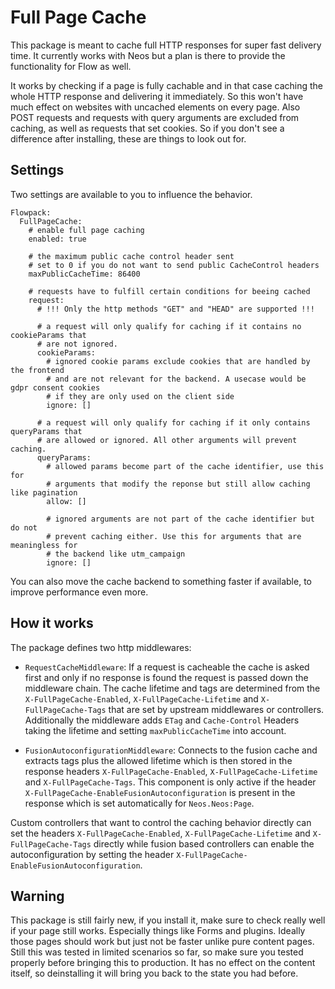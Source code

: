 Full Page Cache
===============

This package is meant to cache full HTTP responses for super fast delivery time. It currently works with Neos but a plan is there to provide the functionality for Flow as well.

It works by checking if a page is fully cachable and in that case caching the  whole HTTP response and delivering it immediately. So this won't have much effect on  websites with uncached elements on every page. Also POST requests and requests with query arguments are excluded from caching, as well as requests that set cookies. So if you don't see a difference after installing, these are things to look out for.

Settings
--------

Two settings are available to you to influence the behavior.

```
Flowpack:
  FullPageCache:
    # enable full page caching
    enabled: true

    # the maximum public cache control header sent
    # set to 0 if you do not want to send public CacheControl headers
    maxPublicCacheTime: 86400

    # requests have to fulfill certain conditions for beeing cached
    request:
      # !!! Only the http methods "GET" and "HEAD" are supported !!!

      # a request will only qualify for caching if it contains no cookieParams that
      # are not ignored.
      cookieParams:
        # ignored cookie params exclude cookies that are handled by the frontend
        # and are not relevant for the backend. A usecase would be gdpr consent cookies
        # if they are only used on the client side
        ignore: []

      # a request will only qualify for caching if it only contains queryParams that
      # are allowed or ignored. All other arguments will prevent caching.
      queryParams:
        # allowed params become part of the cache identifier, use this for
        # arguments that modify the reponse but still allow caching like pagination
        allow: []

        # ignored arguments are not part of the cache identifier but do not
        # prevent caching either. Use this for arguments that are meaningless for
        # the backend like utm_campaign
        ignore: []
```

You can also move the cache backend to something faster if available, to improve performance even more.

How it works
------------

The package defines two http middlewares:
  
- `RequestCacheMiddleware`: If a request is cacheable the cache is asked first and only if no response is found the 
  request is passed down the middleware chain. The cache lifetime and tags are determined from the 
  `X-FullPageCache-Enabled`, `X-FullPageCache-Lifetime` and `X-FullPageCache-Tags` that are set by upstream middlewares 
  or controllers. Additionally the middleware adds `ETag` and `Cache-Control` Headers taking the lifetime and setting
  `maxPublicCacheTime` into account.

- `FusionAutoconfigurationMiddleware`: Connects to the fusion cache and extracts tags plus the allowed lifetime which is then 
  stored in the response headers `X-FullPageCache-Enabled`, `X-FullPageCache-Lifetime` and `X-FullPageCache-Tags`. 
  This component is only active if the header `X-FullPageCache-EnableFusionAutoconfiguration` is present in the response 
  which is set automatically for `Neos.Neos:Page`.

Custom controllers that want to control the caching behavior directly can set the headers `X-FullPageCache-Enabled`, 
`X-FullPageCache-Lifetime` and `X-FullPageCache-Tags` directly while fusion based controllers can enable the autoconfiguration
by setting the header `X-FullPageCache-EnableFusionAutoconfiguration`.

Warning
-------

This package is still fairly new, if you install it, make sure to check really well if your page still works. Especially things like Forms and plugins. Ideally those pages should work but just not be faster unlike pure content pages. Still this was tested in limited scenarios so far, so make sure you tested properly before bringing this to production. It has no effect on the content itself, so deinstalling it will bring you back to the state you had before.
